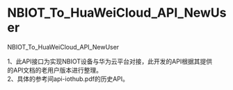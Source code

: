 # NBIOT_To_HuaWeiCloud_API_NewUser   
NBIOT_To_HuaWeiCloud_API_NewUser             
                           
1、此API接口为实现NBIOT设备与华为云平台对接，此开发的API根据其提供          
   的API文档的老用户版本进行整理。                 
2、具体的参考间api-iothub.pdf的历史API。              
  


            
 
